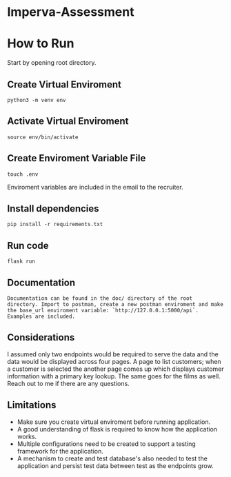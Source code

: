 # Imperva-Assessment

# How to Run 

Start by opening root directory.

## Create Virtual Enviroment
```
python3 -m venv env
```

## Activate Virtual Enviroment
```
source env/bin/activate
```

## Create Enviroment Variable File 
```
touch .env
```
Enviroment variables are included in the email to the recruiter. 

## Install dependencies
```
pip install -r requirements.txt
```

## Run code
```
flask run
```
## Documentation
```
Documentation can be found in the doc/ directory of the root directory. Import to postman, create a new postman enviroment and make the base_url enviroment variable: `http://127.0.0.1:5000/api`. Examples are included. 
```

## Considerations 
I assumed only two endpoints would be required to serve the data and the data would be displayed across four pages. A page to list customers; when a customer is selected the another page comes up which displays customer information with a primary key lookup. The same goes for the films as well. Reach out to me if there are any questions. 
## Limitations 
 * Make sure you create virtual enviroment before running application. 
 * A good understanding of flask is required to know how the application works. 
 * Multiple configurations need to be created to support a testing framework for the application.
 * A mechanism to create and test database's also needed to test the application and persist test data between test as the endpoints grow.